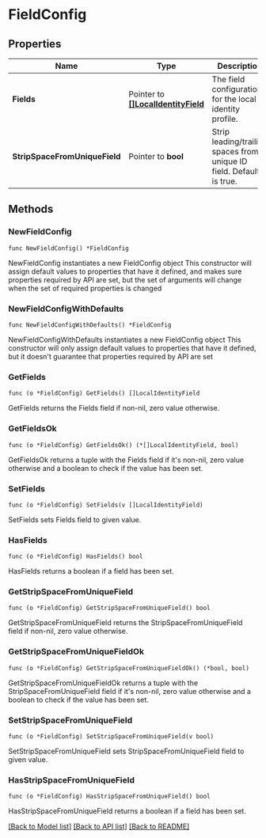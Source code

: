 # FieldConfig

## Properties

Name | Type | Description | Notes
------------ | ------------- | ------------- | -------------
**Fields** | Pointer to [**[]LocalIdentityField**](LocalIdentityField.md) | The field configuration for the local identity profile. | [optional] 
**StripSpaceFromUniqueField** | Pointer to **bool** | Strip leading/trailing spaces from unique ID field. Default is true. | [optional] 

## Methods

### NewFieldConfig

`func NewFieldConfig() *FieldConfig`

NewFieldConfig instantiates a new FieldConfig object
This constructor will assign default values to properties that have it defined,
and makes sure properties required by API are set, but the set of arguments
will change when the set of required properties is changed

### NewFieldConfigWithDefaults

`func NewFieldConfigWithDefaults() *FieldConfig`

NewFieldConfigWithDefaults instantiates a new FieldConfig object
This constructor will only assign default values to properties that have it defined,
but it doesn't guarantee that properties required by API are set

### GetFields

`func (o *FieldConfig) GetFields() []LocalIdentityField`

GetFields returns the Fields field if non-nil, zero value otherwise.

### GetFieldsOk

`func (o *FieldConfig) GetFieldsOk() (*[]LocalIdentityField, bool)`

GetFieldsOk returns a tuple with the Fields field if it's non-nil, zero value otherwise
and a boolean to check if the value has been set.

### SetFields

`func (o *FieldConfig) SetFields(v []LocalIdentityField)`

SetFields sets Fields field to given value.

### HasFields

`func (o *FieldConfig) HasFields() bool`

HasFields returns a boolean if a field has been set.

### GetStripSpaceFromUniqueField

`func (o *FieldConfig) GetStripSpaceFromUniqueField() bool`

GetStripSpaceFromUniqueField returns the StripSpaceFromUniqueField field if non-nil, zero value otherwise.

### GetStripSpaceFromUniqueFieldOk

`func (o *FieldConfig) GetStripSpaceFromUniqueFieldOk() (*bool, bool)`

GetStripSpaceFromUniqueFieldOk returns a tuple with the StripSpaceFromUniqueField field if it's non-nil, zero value otherwise
and a boolean to check if the value has been set.

### SetStripSpaceFromUniqueField

`func (o *FieldConfig) SetStripSpaceFromUniqueField(v bool)`

SetStripSpaceFromUniqueField sets StripSpaceFromUniqueField field to given value.

### HasStripSpaceFromUniqueField

`func (o *FieldConfig) HasStripSpaceFromUniqueField() bool`

HasStripSpaceFromUniqueField returns a boolean if a field has been set.


[[Back to Model list]](../README.md#documentation-for-models) [[Back to API list]](../README.md#documentation-for-api-endpoints) [[Back to README]](../README.md)


